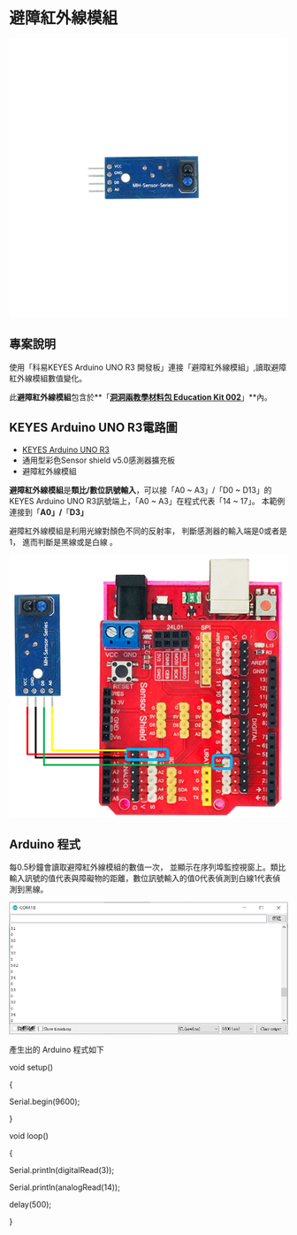 # 避障紅外線模組

![](../../.gitbook/assets/0%20%2835%29.png)

## 專案說明

使用「科易KEYES Arduino UNO R3 開發板」連接「避障紅外線模組」,讀取避障紅外線模組數值變化。

此**避障紅外線模組**包含於**「**[洞洞兩教學材料包 Education Kit 002](https://www.robotkingdom.com.tw/product/rk-education-kit-002/)**」**內。

## KEYES Arduino UNO R3電路圖

* [KEYES Arduino UNO R3](https://www.robotkingdom.com.tw/product/keyes-uno-r3/)
* 通用型彩色Sensor shield v5.0感測器擴充板
* 避障紅外線模組

**避障紅外線模組**是**類比/數位訊號輸入**，可以接「A0 ~ A3」/「D0 ~ D13」的KEYES Arduino UNO R3訊號端上，「A0 ~ A3」在程式代表「14 ~ 17」。 本範例連接到「**A0」/**「**D3」**

避障紅外線模組是利用光線對顏色不同的反射率， 判斷感測器的輸入端是0或者是1， 進而判斷是黑線或是白線 。

![](../../.gitbook/assets/1%20%288%29.png)

## Arduino 程式

每0.5秒鐘會讀取避障紅外線模組的數值一次， 並顯示在序列埠監控視窗上。類比輸入訊號的值代表與障礙物的距離，數位訊號輸入的值0代表偵測到白線1代表偵測到黑線。

![](../../.gitbook/assets/2%20%2818%29.png)

產生出的 Arduino 程式如下

void setup\(\)

{

 Serial.begin\(9600\);

}

void loop\(\)

{

 Serial.println\(digitalRead\(3\)\);

 Serial.println\(analogRead\(14\)\);

 delay\(500\);

}

